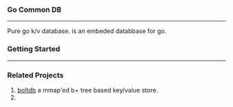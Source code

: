 ### Go Common DB 
-------
Pure go k/v database. is an embeded databbase for go.

### Getting Started
--------

### Related Projects
1. [boltdb](https://github.com/boltdb/bolt) a mmap'ed b+ tree based key/value store.
2. []() 